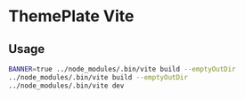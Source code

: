 # ThemePlate Vite

## Usage

```bash
BANNER=true ../node_modules/.bin/vite build --emptyOutDir
../node_modules/.bin/vite build --emptyOutDir
../node_modules/.bin/vite dev
```
